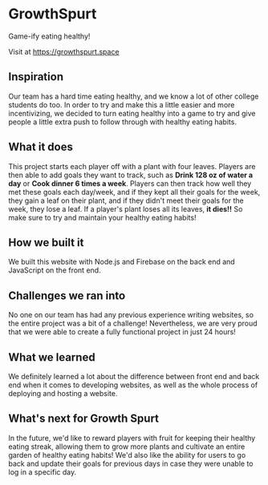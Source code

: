 # GrowthSpurt

Game-ify eating healthy!

Visit at https://growthspurt.space

## Inspiration

Our team has a hard time eating healthy, and we know a lot of other college students do too. In order to try and make this a little easier and more incentivizing, we decided to turn eating healthy into a game to try and give people a little extra push to follow through with healthy eating habits.

## What it does

This project starts each player off with a plant with four leaves. Players are then able to add goals they want to track, such as **Drink 128 oz of water a day** or **Cook dinner 6 times a week**. Players can then track how well they met these goals each day/week, and if they kept all their goals for the week, they gain a leaf on their plant, and if they didn't meet their goals for the week, they lose a leaf. If a player's plant loses all its leaves, **it dies!!** So make sure to try and maintain your healthy eating habits!

## How we built it

We built this website with Node.js and Firebase on the back end and JavaScript on the front end.

## Challenges we ran into

No one on our team has had any previous experience writing websites, so the entire project was a bit of a challenge! Nevertheless, we are very proud that we were able to create a fully functional project in just 24 hours!

## What we learned

We definitely learned a lot about the difference between front end and back end when it comes to developing websites, as well as the whole process of deploying and hosting a website.

## What's next for Growth Spurt

In the future, we'd like to reward players with fruit for keeping their healthy eating streak, allowing them to grow more plants and cultivate an entire garden of healthy eating habits! We'd also like the ability for users to go back and update their goals for previous days in case they were unable to log in a specific day.

